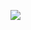 [![](https://jitpack.io/v/coolfire2015/RxFluxCookie.svg)](https://jitpack.io/#coolfire2015/RxFluxCookie)
